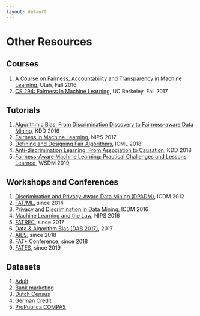 ```yaml
---
layout: default
---
```


# Other Resources

## Courses

1. [A Course on Fairness, Accountability and Transparency in Machine Learning](https://geomblog.github.io/fairness/), Utah, Fall  2016
2. [CS 294: Fairness in Machine Learning](https://fairmlclass.github.io), UC Berkeley, Fall 2017

## Tutorials

1. [Algorithmic Bias: From Discrimination Discovery to Fairness-aware Data Mining](francescobonchi.com/algorithmic_bias_tutorial.html), KDD 2016
2. [Fairness in Machine Learning](http://mrtz.org/nips17), NIPS 2017
3. [Defining and Designing Fair Algorithms](https://policylab.stanford.edu/projects/defining-and-designing-fair-algorithms.html), ICML 2018
4. [Anti-discrimination Learning: From Association to Causation](http://csce.uark.edu/~xintaowu/kdd18-tutorial/), KDD 2018
5. [Fairness-Aware Machine Learning: Practical Challenges and Lessons Learned](https://sites.google.com/view/wsdm19-fairness-tutorial), WSDM 2019

## Workshops and Conferences

1. [Discrimination and Privacy-Aware Data Mining (DPADM)](https://sites.google.com/site/dpadm2012/), ICDM 2012
2. [FAT/ML](http://www.fatml.org/), since 2014
3. [Privacy and Discrimination in Data Mining](https://pddm16.eurecat.cat/), ICDM 2016
4. [Machine Learning and the Law](http://www.mlandthelaw.org/), NIPS 2016
5. [FATREC](https://piret.gitlab.io/fatrec/), since 2017
6. [Data & Algorithm Bias (DAB 2017)](http://dab.udd.cl/2017/), 2017
7. [AIES](http://www.aies-conference.com/), since 2018
8. [FAT* Conference](https://fatconference.org/), since 2018
9. [FATES](http://fates19.isti.cnr.it/), since 2019

## Datasets

1. [Adult](https://archive.ics.uci.edu/ml/datasets/adult)
2. [Bank marketing](https://archive.ics.uci.edu/ml/datasets/bank+marketing)
3. [Dutch Census](https://sites.google.com/site/conditionaldiscrimination/)
4. [German Credit](https://archive.ics.uci.edu/ml/datasets/statlog+(german+credit+data))
5. [ProPublica COMPAS](https://github.com/propublica/compas-analysis)